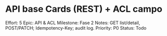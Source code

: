 # API base Cards (REST) + ACL campo

Effort: 5
Epic: API & ACL
Milestone: Fase 2
Notes: GET list/detail, POST/PATCH; Idempotency-Key; audit log.
Priority: P0
Status: Todo